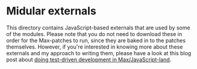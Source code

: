 Midular externals
=================

This directory contains JavaScript-based externals that are used by some of the modules. Please note that you do not need to download these in order for the Max-patches to run, since they are baked in to the patches themselves. However, if you're interested in knowing more about these externals and my approach to writing them, please have a look at this blog post about [doing test-driven development in Max/JavaScript-land](http://upland.no/tdd-cycling74-max-javascript/).
